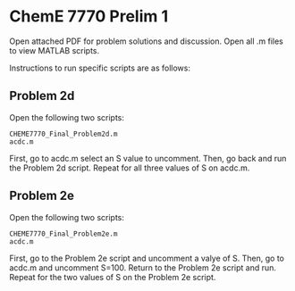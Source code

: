# ChemE 7770 Prelim 1
Open attached PDF for problem solutions and discussion. Open all .m files to view MATLAB scripts.

Instructions to run specific scripts are as follows:

## Problem 2d
Open the following two scripts:

    CHEME7770_Final_Problem2d.m
    acdc.m
First, go to acdc.m select an S value to uncomment. Then, go back and run the Problem 2d script. Repeat for all three values of S on acdc.m.

## Problem 2e
Open the following two scripts:

    CHEME7770_Final_Problem2e.m
    acdc.m
First, go to the Problem 2e script and uncomment a valye of S. Then, go to acdc.m and uncomment S=100. Return to the Problem 2e script and run. Repeat for the two values of S on the Problem 2e script.
